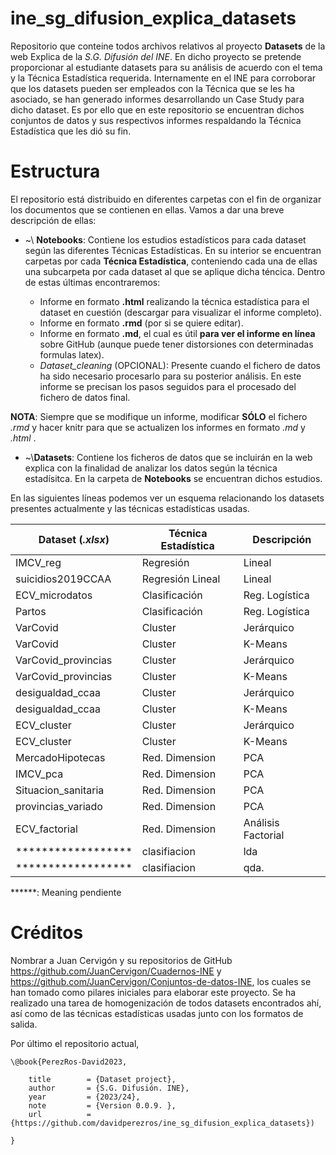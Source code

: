 # ine_sg_difusion_explica_datasets

Repositorio que conteine todos archivos relativos al proyecto **Datasets** de la web Explica de la *S.G. Difusión del INE*. En dicho proyecto se pretende proporcionar al estudiante datasets para su análisis de acuerdo con el tema y la Técnica Estadística requerida. Internamente en el INE para corroborar que los datasets pueden ser empleados con la Técnica que se les ha asociado, se han generado informes desarrollando un Case Study para dicho dataset. Es por ello que en este repositorio se encuentran dichos conjuntos de datos y sus respectivos informes respaldando la Técnica Estadística que les dió su fin.

# Estructura

El repositorio está distribuido en diferentes carpetas con el fin de organizar los documentos que se contienen en ellas. Vamos a dar una breve descripción de ellas:

-   \~\\ **Notebooks**: Contiene los estudios estadísticos para cada dataset según las diferentes Técnicas Estadísticas. En su interior se encuentran carpetas por cada **Técnica Estadística**, conteniendo cada una de ellas una subcarpeta por cada dataset al que se aplique dicha téncica. Dentro de estas últimas encontraremos: 

    - Informe en formato **.html** realizando la técnica estadística para el dataset en cuestión (descargar para visualizar el informe completo).
    - Informe en formato **.rmd** (por si se quiere editar).
    - Informe en formato **.md**, el cual es útil **para ver el informe en línea** sobre GitHub (aunque puede tener distorsiones con determinadas formulas latex). 
    - *Dataset_cleaning* (OPCIONAL): Presente cuando el fichero de datos ha sido necesario procesarlo para su posterior análisis. En este informe se precisan los pasos seguidos para el procesado del fichero de datos final.
  
  **NOTA**: Siempre que se modifique un informe, modificar **SÓLO** el fichero *.rmd* y hacer knitr para que se actualizen los informes en formato *.md* y *.html* .
-   \~\\**Datasets**: Contiene los ficheros de datos que se incluirán en la web explica con la finalidad de analizar los datos según la técnica estadísitca. En la carpeta de **Notebooks** se encuentran dichos estudios.


En las siguientes líneas podemos ver un esquema relacionando los datasets presentes actualmente y las técnicas estadísticas usadas.




| Dataset  (*.xlsx*)  | Técnica Estadística | Descripción         |
|---------------------|---------------------|---------------------|
| IMCV_reg            | Regresión           | Lineal              |
| suicidios2019CCAA   | Regresión Lineal    | Lineal              |
| ECV_microdatos      | Clasificación       | Reg. Logística      |
| Partos              | Clasificación       | Reg. Logística      |
| VarCovid            | Cluster             | Jerárquico          |
| VarCovid            | Cluster             | K-Means             |
| VarCovid_provincias | Cluster             | Jerárquico          |
| VarCovid_provincias | Cluster             | K-Means             |
| desigualdad_ccaa    | Cluster             | Jerárquico          |
| desigualdad_ccaa    | Cluster             | K-Means             |
| ECV_cluster         | Cluster             | Jerárquico          |
| ECV_cluster         | Cluster             | K-Means             |
| MercadoHipotecas    | Red. Dimension      | PCA                 |
| IMCV_pca            | Red. Dimension      | PCA                 |
| Situacion_sanitaria | Red. Dimension      | PCA                 |
| provincias_variado  | Red. Dimension      | PCA                 |
| ECV_factorial       | Red. Dimension      | Análisis Factorial  |
| ******************  |clasifiacion         | lda                 |
| ******************  |clasifiacion         | qda.                |




   ******: Meaning pendiente








# Créditos

Nombrar a Juan Cervigón y su repositorios de GitHub https://github.com/JuanCervigon/Cuadernos-INE y  https://github.com/JuanCervigon/Conjuntos-de-datos-INE, los cuales se han tomado como pilares iniciales para elaborar este proyecto. Se ha realizado una tarea de homogenización de todos datasets encontrados ahí, así como de las técnicas estadísticas usadas junto con los formatos de salida. 

Por último el repositorio actual,

```
\@book{PerezRos-David2023,

    title        = {Dataset project},
    author       = {S.G. Difusión. INE},
    year         = {2023/24},
    note         = {Version 0.0.9. },
    url          = {https://github.com/davidperezros/ine_sg_difusion_explica_datasets})

}
```
